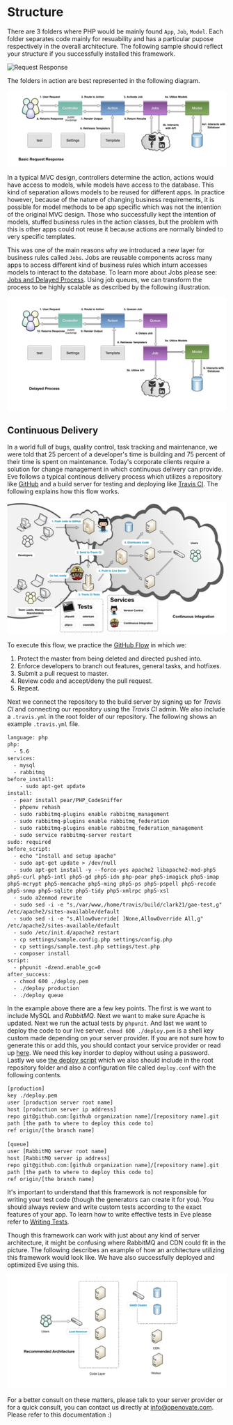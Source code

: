 # Structure

There are 3 folders where PHP would be mainly found `App`, `Job`, `Model`. Each folder separates code mainly for resuability and has a particular pupose respectively in the overall architecture. The following sample should reflect your structure if you successfully installed this framework.

![Request Response](https://github.com/Eve-PHP/Framework/blob/master/docs/folders.jpg)

The folders in action are best represented in the following diagram.

![Request Response](https://github.com/Eve-PHP/Framework/blob/master/docs/rnr.jpg)

In a typical MVC design, controllers determine the action, actions would have access to models, while models have access to the database. This kind of separation allows models to be reused for different apps. In practice however, because of the nature of changing business requirements, it is possible for model methods to be app specific which was not the intention of the original MVC design. Those who successfully kept the intention of models, stuffed business rules in the action classes, but the problem with this is other apps could not reuse it because actions are normally binded to very specific templates. 

This was one of the main reasons why we introduced a new layer for business rules called `Jobs`. Jobs are reusable components across many apps to access different kind of business rules which inturn accesses models to interact to the database. To learn more about Jobs please see: [Jobs and Delayed Process](https://github.com/Eve-PHP/Framework/blob/master/docs/Jobs.md). Using job queues, we can transform the process to be highly scalable as described by the following illustration.

![Request Response](https://github.com/Eve-PHP/Framework/blob/master/docs/delayed.jpg)

## Continuous Delivery

In a world full of bugs, quality control, task tracking and maintenance, we were told that 25 percent of a developer's time is building and 75 percent of their time is spent on maintenance. Today's corporate clients require a solution for change management in which continuous delivery can provide. Eve follows a typical continous delivery process which utilizes a repository like [GitHub](https://github.com) and a build server for testing and deploying like [Travis CI](http://travis-ci.org). The following explains how this flow works.

![Continuous Deploys](https://github.com/Eve-PHP/Framework/blob/master/docs/ci.jpg)

To execute this flow, we practice the [GitHub Flow](https://google.com/?q=Github+Flow) in which we:

 1. Protect the master from being deleted and directed pushed into. 
 2. Enforce developers to branch out features, general tasks, and hotfixes.
 3. Submit a pull request to master.
 4. Review code and accept/deny the pull request.
 5. Repeat.

Next we connect the repository to the build server by signing up for *Travis CI* and connecting our repository using the *Travis CI* admin. We also include a `.travis.yml` in the root folder of our repository. The following shows an example `.travis.yml` file.

```
language: php
php:
  - 5.6
services:
  - mysql
  - rabbitmq
before_install:
    - sudo apt-get update
install:
  - pear install pear/PHP_CodeSniffer
  - phpenv rehash
  - sudo rabbitmq-plugins enable rabbitmq_management
  - sudo rabbitmq-plugins enable rabbitmq_federation
  - sudo rabbitmq-plugins enable rabbitmq_federation_management
  - sudo service rabbitmq-server restart
sudo: required
before_script:
  - echo "Install and setup apache"
  - sudo apt-get update > /dev/null
  - sudo apt-get install -y --force-yes apache2 libapache2-mod-php5 php5-curl php5-intl php5-gd php5-idn php-pear php5-imagick php5-imap php5-mcrypt php5-memcache php5-ming php5-ps php5-pspell php5-recode php5-snmp php5-sqlite php5-tidy php5-xmlrpc php5-xsl
  - sudo a2enmod rewrite
  - sudo sed -i -e "s,/var/www,/home/travis/build/clark21/gae-test,g" /etc/apache2/sites-available/default
  - sudo sed -i -e "s,AllowOverride[ ]None,AllowOverride All,g" /etc/apache2/sites-available/default
  - sudo /etc/init.d/apache2 restart
  - cp settings/sample.config.php settings/config.php
  - cp settings/sample.test.php settings/test.php
  - composer install
script:
  - phpunit -dzend.enable_gc=0
after_success:
  - chmod 600 ./deploy.pem
  - ./deploy production
  - ./deploy queue
```

In the example above there are a few key points. The first is we want to include MySQL and *RabbitMQ*. Next we want to make sure Apache is updated. Next we run the actual tests by `phpunit`. And last we want to deploy the code to our live server. `chmod 600 ./deploy.pem` is a shell key custom made depending on your server provider. If you are not sure how to generate this or add this, you should contact your service provider or read up [here](https://google.com/?q=pem+ssh+deploy). We need this key inorder to deploy without using a password. Lastly we use [the deploy script](https://github.com/visionmedia/deploy) which we also should include in the root repository folder and also a configuration file called `deploy.conf` with the following contents.

```
[production]
key ./deploy.pem
user [production server root name]
host [production server ip address]
repo git@github.com:[github organization name]/[repository name].git
path [the path to where to deploy this code to]
ref origin/[the branch name]

[queue]
user [RabbitMQ server root name]
host [RabbitMQ server ip address]
repo git@github.com:[github organization name]/[repository name].git
path [the path to where to deploy this code to]
ref origin/[the branch name]
```

It's important to understand that this framework is not responsible for writing your test code (though the generators can create it for you). You should always review and write custom tests according to the exact features of your app. To learn how to write effective tests in Eve please refer to [Writing Tests](https://github.com/Eve-PHP/Framework/blob/master/docs/Tests.md). 

Though this framework can work with just about any kind of server architecture, it might be confusing where RabbitMQ and CDN could fit in the picture. The following describes an example of how an architecture utilizing this framework would look like. We have also successfully deployed and optimized Eve using this.

![Continuous Deploys](https://github.com/Eve-PHP/Framework/blob/master/docs/architecture.jpg)

For a better consult on these matters, please talk to your server provider or for a quick consult, you can contact us directly at [info@openovate.com](mailto:info@openovate.com). Please refer to this documentation :)